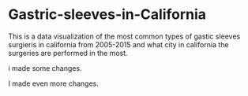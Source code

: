 # Gastric-sleeves-in-California
This is a data visualization of the most common types of gastic sleeves surgieris in california from 2005-2015 and what city in california the surgeries are performed in the most. 

i made some changes.

I made even more changes.
 
 
 
 
 
 
